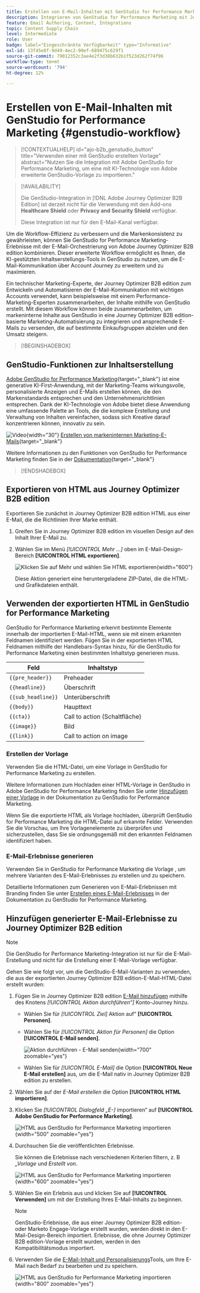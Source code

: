 ```yaml
---
title: Erstellen von E-Mail-Inhalten mit GenStudio for Performance Marketing
description: Integrieren von GenStudio for Performance Marketing mit Journey Optimizer B2B edition - Exportieren Sie HTML, erstellen Sie KI-gestützte E-Mail-Erlebnisse und importieren Sie Markeninhalte.
feature: Email Authoring, Content, Integrations
topic: Content Supply Chain
level: Intermediate
role: User
badge: label="Eingeschränkte Verfügbarkeit" type="Informative"
exl-id: 13f45e8f-9d49-4ec2-90ef-689475c629f1
source-git-commit: 79012352c3ae4e2f3d38b632b1f523d262f74f96
workflow-type: tm+mt
source-wordcount: '794'
ht-degree: 12%

---
```


# Erstellen von E-Mail-Inhalten mit GenStudio for Performance Marketing {#genstudio-workflow}

>[!CONTEXTUALHELP]
>id="ajo-b2b_genstudio_button"
>title="Verwenden einer mit GenStudio erstellten Vorlage"
>abstract="Nutzen Sie die Integration mit Adobe GenStudio for Performance Marketing, um eine mit KI-Technologie von Adobe erweiterte GenStudio-Vorlage zu importieren."

>[!AVAILABILITY]
>
>Die GenStudio-Integration in [!DNL Adobe Journey Optimizer B2B Edition] ist derzeit nicht für die Verwendung mit den Add-ons **Healthcare Shield** oder **Privacy and Security Shield** verfügbar.
>
>Diese Integration ist nur für den E-Mail-Kanal verfügbar.

Um die Workflow-Effizienz zu verbessern und die Markenkonsistenz zu gewährleisten, können Sie GenStudio for Performance Marketing-Erlebnisse mit der E-Mail-Orchestrierung von Adobe Journey Optimizer B2B edition kombinieren. Dieser erweiterte Workflow ermöglicht es Ihnen, die KI-gestützten Inhaltserstellungs-Tools in GenStudio zu nutzen, um die E-Mail-Kommunikation über Account Journey zu erweitern und zu maximieren.

Ein technischer Marketing-Experte, der Journey Optimizer B2B edition zum Entwickeln und Automatisieren der E-Mail-Kommunikation mit wichtigen Accounts verwendet, kann beispielsweise mit einem Performance-Marketing-Experten zusammenarbeiten, der Inhalte mithilfe von GenStudio erstellt. Mit diesem Workflow können beide zusammenarbeiten, um markeninterne Inhalte aus GenStudio in eine Journey Optimizer B2B edition-basierte Marketing-Automatisierung zu integrieren und ansprechende E-Mails zu versenden, die auf bestimmte Einkaufsgruppen abzielen und den Umsatz steigern.

>[!BEGINSHADEBOX]

## GenStudio-Funktionen zur Inhaltserstellung

[Adobe GenStudio for Performance Marketing](https://business.adobe.com/de/products/genstudio-for-performance-marketing.html){target="_blank"} ist eine generative KI-First-Anwendung, mit der Marketing-Teams wirkungsvolle, personalisierte Anzeigen und E-Mails erstellen können, die den Markenstandards entsprechen und den Unternehmensrichtlinien entsprechen. Dank der KI-Technologie von Adobe bietet diese Anwendung eine umfassende Palette an Tools, die die komplexe Erstellung und Verwaltung von Inhalten vereinfachen, sodass sich Kreative darauf konzentrieren können, innovativ zu sein.

![Video](../../assets/do-not-localize/icon-video.svg){width="30"} [Erstellen von markeninternen Marketing-E-Mails](https://experienceleague.adobe.com/de/docs/genstudio-for-performance-marketing-learn/tutorials/creating-experiences/creating-on-brand-emails){target="_blank"}

Weitere Informationen zu den Funktionen von GenStudio for Performance Marketing finden Sie in der [Dokumentation](https://experienceleague.adobe.com/de/docs/genstudio-for-performance-marketing/user-guide/home){target="_blank"}

>[!ENDSHADEBOX]

## Exportieren von HTML aus Journey Optimizer B2B edition

Exportieren Sie zunächst in Journey Optimizer B2B edition HTML aus einer E-Mail, die die Richtlinien Ihrer Marke enthält.

1. Greifen Sie in Journey Optimizer B2B edition im visuellen Design auf den Inhalt Ihrer E-Mail zu.

1. Wählen Sie im Menü _[!UICONTROL Mehr …]_ oben im E-Mail-Design-Bereich **[!UICONTROL HTML exportieren]**.

   ![Klicken Sie auf Mehr und wählen Sie HTML exportieren](./assets/email-export-html.png){width="600"}

   Diese Aktion generiert eine heruntergeladene ZIP-Datei, die die HTML- und Grafikdateien enthält.

## Verwenden der exportierten HTML in GenStudio for Performance Marketing

GenStudio for Performance Marketing erkennt bestimmte Elemente innerhalb der importierten E-Mail-HTML, wenn sie mit einem erkannten Feldnamen identifiziert werden. Fügen Sie in der exportierten HTML Feldnamen mithilfe der Handlebars-Syntax hinzu, für die GenStudio for Performance Marketing einen bestimmten Inhaltstyp generieren muss.

| Feld | Inhaltstyp |
| ----------------- | ------------------------- |
| `{{pre_header}}` | Preheader |
| `{{headline}}` | Überschrift |
| `{{sub_headline}}` | Unterüberschrift |
| `{{body}}` | Haupttext |
| `{{cta}}` | Call to action (Schaltfläche) |
| `{{image}}` | Bild |
| `{{link}}` | Call to action on image |

### Erstellen der Vorlage

Verwenden Sie die HTML-Datei, um eine Vorlage in GenStudio for Performance Marketing zu erstellen.

Weitere Informationen zum Hochladen einer HTML-Vorlage in GenStudio in Adobe GenStudio for Performance Marketing finden Sie unter [Hinzufügen einer Vorlage](https://experienceleague.adobe.com/de/docs/genstudio-for-performance-marketing/user-guide/content/templates/use-templates#add-a-template) in der Dokumentation zu GenStudio for Performance Marketing.

Wenn Sie die exportierte HTML als Vorlage hochladen, überprüft GenStudio for Performance Marketing die HTML-Datei auf erkannte Felder. Verwenden Sie die Vorschau, um Ihre Vorlagenelemente zu überprüfen und sicherzustellen, dass Sie sie ordnungsgemäß mit den erkannten Feldnamen identifiziert haben.

### E-Mail-Erlebnisse generieren

Verwenden Sie in GenStudio for Performance Marketing die Vorlage , um mehrere Varianten des E-Mail-Erlebnisses zu erstellen und zu speichern.

Detaillierte Informationen zum Generieren von E-Mail-Erlebnissen mit Branding finden Sie unter [Erstellen eines E-Mail-Erlebnisses](https://experienceleague.adobe.com/de/docs/genstudio-for-performance-marketing/user-guide/create/create-email-experience) in der Dokumentation zu GenStudio for Performance Marketing.

## Hinzufügen generierter E-Mail-Erlebnisse zu Journey Optimizer B2B edition

>[!NOTE]
>
>Die GenStudio for Performance Marketing-Integration ist nur für die E-Mail-Erstellung und nicht für die Erstellung einer E-Mail-Vorlage verfügbar.

Gehen Sie wie folgt vor, um die GenStudio-E-Mail-Varianten zu verwenden, die aus der exportierten Journey Optimizer B2B edition-E-Mail-HTML-Datei erstellt wurden:

1. Fügen Sie in Journey Optimizer B2B edition [E-Mail hinzufügen](./add-email.md) mithilfe des Knotens _[!UICONTROL Aktion durchführen“]_ Konto-Journey hinzu.

   * Wählen Sie für _[!UICONTROL Ziel]_ Aktion auf“ **[!UICONTROL Personen]**.

   * Wählen Sie für _[!UICONTROL Aktion für Personen]_ die Option **[!UICONTROL E-Mail senden]**.

     ![Aktion durchführen - E-Mail senden](./assets/journey-node-send-email.png){width="700" zoomable="yes"}

   * Wählen Sie für _[!UICONTROL E-Mail]_ die Option **[!UICONTROL Neue E-Mail erstellen]** aus, um die E-Mail nativ in Journey Optimizer B2B edition zu erstellen.

1. Wählen Sie auf der _E-Mail erstellen_ die Option **[!UICONTROL HTML importieren]**.

1. Klicken Sie _[!UICONTROL Dialogfeld „E-]_ importieren“ auf **[!UICONTROL Adobe GenStudio for Performance Marketing]**.

   ![HTML aus GenStudio for Performance Marketing importieren](./assets/email-import-html-genstudio.png){width="500" zoomable="yes"}

1. Durchsuchen Sie die veröffentlichten Erlebnisse.

   Sie können die Erlebnisse nach verschiedenen Kriterien filtern, z. B _„Vorlage_ und _Erstellt von_.

   ![HTML aus GenStudio for Performance Marketing importieren](./assets/email-import-select-gen-studio-experience.png){width="600" zoomable="yes"}

1. Wählen Sie ein Erlebnis aus und klicken Sie auf **[!UICONTROL Verwenden]** um mit der Erstellung Ihres E-Mail-Inhalts zu beginnen.

   >[!NOTE]
   >
   >GenStudio-Erlebnisse, die aus einer Journey Optimizer B2B edition- oder Marketo Engage-Vorlage erstellt wurden, werden direkt in den E-Mail-Design-Bereich importiert. Erlebnisse, die ohne Journey Optimizer B2B edition-Vorlage erstellt wurden, werden in den Kompatibilitätsmodus importiert.

1. Verwenden Sie die [E-Mail-Inhalt und Personalisierungs](./email-authoring.md)Tools, um Ihre E-Mail nach Bedarf zu bearbeiten und zu speichern.

   ![HTML aus GenStudio for Performance Marketing importieren](./assets/email-imported-experience.png){width="800" zoomable="yes"}

